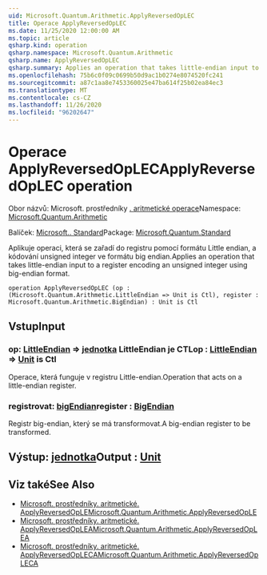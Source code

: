 ```yaml
---
uid: Microsoft.Quantum.Arithmetic.ApplyReversedOpLEC
title: Operace ApplyReversedOpLEC
ms.date: 11/25/2020 12:00:00 AM
ms.topic: article
qsharp.kind: operation
qsharp.namespace: Microsoft.Quantum.Arithmetic
qsharp.name: ApplyReversedOpLEC
qsharp.summary: Applies an operation that takes little-endian input to a register encoding an unsigned integer using big-endian format.
ms.openlocfilehash: 75b6c0f09c0699b50d9ac1b0274e8074520fc241
ms.sourcegitcommit: a87c1aa8e7453360025e47ba614f25b02ea84ec3
ms.translationtype: MT
ms.contentlocale: cs-CZ
ms.lasthandoff: 11/26/2020
ms.locfileid: "96202647"
---
```

# <a name="applyreversedoplec-operation"></a><span data-ttu-id="515d5-102">Operace ApplyReversedOpLEC</span><span class="sxs-lookup"><span data-stu-id="515d5-102">ApplyReversedOpLEC operation</span></span>

<span data-ttu-id="515d5-103">Obor názvů: Microsoft. prostředníky [. aritmetické operace](xref:Microsoft.Quantum.Arithmetic)</span><span class="sxs-lookup"><span data-stu-id="515d5-103">Namespace: [Microsoft.Quantum.Arithmetic](xref:Microsoft.Quantum.Arithmetic)</span></span>

<span data-ttu-id="515d5-104">Balíček: [Microsoft.. Standard](https://nuget.org/packages/Microsoft.Quantum.Standard)</span><span class="sxs-lookup"><span data-stu-id="515d5-104">Package: [Microsoft.Quantum.Standard](https://nuget.org/packages/Microsoft.Quantum.Standard)</span></span>


<span data-ttu-id="515d5-105">Aplikuje operaci, která se zařadí do registru pomocí formátu Little endian, a kódování unsigned integer ve formátu big endian.</span><span class="sxs-lookup"><span data-stu-id="515d5-105">Applies an operation that takes little-endian input to a register encoding an unsigned integer using big-endian format.</span></span>

```qsharp
operation ApplyReversedOpLEC (op : (Microsoft.Quantum.Arithmetic.LittleEndian => Unit is Ctl), register : Microsoft.Quantum.Arithmetic.BigEndian) : Unit is Ctl
```


## <a name="input"></a><span data-ttu-id="515d5-106">Vstup</span><span class="sxs-lookup"><span data-stu-id="515d5-106">Input</span></span>

### <a name="op--littleendian--unit--is-ctl"></a><span data-ttu-id="515d5-107">op: [LittleEndian](xref:Microsoft.Quantum.Arithmetic.LittleEndian) => [jednotka](xref:microsoft.quantum.lang-ref.unit) LittleEndian je CTL</span><span class="sxs-lookup"><span data-stu-id="515d5-107">op : [LittleEndian](xref:Microsoft.Quantum.Arithmetic.LittleEndian) => [Unit](xref:microsoft.quantum.lang-ref.unit)  is Ctl</span></span>

<span data-ttu-id="515d5-108">Operace, která funguje v registru Little-endian.</span><span class="sxs-lookup"><span data-stu-id="515d5-108">Operation that acts on a little-endian register.</span></span>


### <a name="register--bigendian"></a><span data-ttu-id="515d5-109">registrovat: [bigEndian](xref:Microsoft.Quantum.Arithmetic.BigEndian)</span><span class="sxs-lookup"><span data-stu-id="515d5-109">register : [BigEndian](xref:Microsoft.Quantum.Arithmetic.BigEndian)</span></span>

<span data-ttu-id="515d5-110">Registr big-endian, který se má transformovat.</span><span class="sxs-lookup"><span data-stu-id="515d5-110">A big-endian register to be transformed.</span></span>



## <a name="output--unit"></a><span data-ttu-id="515d5-111">Výstup: [jednotka](xref:microsoft.quantum.lang-ref.unit)</span><span class="sxs-lookup"><span data-stu-id="515d5-111">Output : [Unit](xref:microsoft.quantum.lang-ref.unit)</span></span>



## <a name="see-also"></a><span data-ttu-id="515d5-112">Viz také</span><span class="sxs-lookup"><span data-stu-id="515d5-112">See Also</span></span>

- [<span data-ttu-id="515d5-113">Microsoft. prostředníky. aritmetické. ApplyReversedOpLE</span><span class="sxs-lookup"><span data-stu-id="515d5-113">Microsoft.Quantum.Arithmetic.ApplyReversedOpLE</span></span>](xref:Microsoft.Quantum.Arithmetic.ApplyReversedOpLE)
- [<span data-ttu-id="515d5-114">Microsoft. prostředníky. aritmetické. ApplyReversedOpLEA</span><span class="sxs-lookup"><span data-stu-id="515d5-114">Microsoft.Quantum.Arithmetic.ApplyReversedOpLEA</span></span>](xref:Microsoft.Quantum.Arithmetic.ApplyReversedOpLEA)
- [<span data-ttu-id="515d5-115">Microsoft. prostředníky. aritmetické. ApplyReversedOpLECA</span><span class="sxs-lookup"><span data-stu-id="515d5-115">Microsoft.Quantum.Arithmetic.ApplyReversedOpLECA</span></span>](xref:Microsoft.Quantum.Arithmetic.ApplyReversedOpLECA)